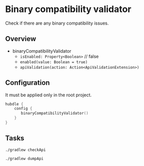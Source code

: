 # Binary compatibility validator

Check if there are any binary compatibility issues.

## Overview

- binaryCompatibilityValidator
    - `isEnabled: Property<Boolean>` // false
    - `enabled(value: Boolean = true)`
    - `apiValidation(action: Action<ApiValidationExtension>)`

## Configuration

It must be applied only in the root project.

```kotlin
hubdle {
    config {
       binaryCompatibilityValidator() 
    }
}
```

## Tasks

```shell
./gradlew checkApi
```

```shell
./gradlew dumpApi
```
